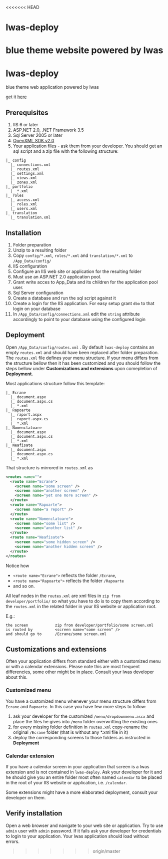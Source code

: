 <<<<<<< HEAD
# lwas-deploy
blue theme website powered by lwas
=======
# lwas-deploy
blue theme web application powered by lwas

get it [here](https://github.com/t1b1c/lwas-deploy/archive/master.zip)

## Prerequisites
1. IIS 6 or later
2. ASP.NET 2.0, .NET Framework 3.5
3. Sql Server 2005 or later
4. [OpenXML SDK v2.0](http://www.microsoft.com/en-us/download/details.aspx?id=5124)
5. Your application files - ask them from your developer. You should get an sql script and a zip file with the following structure:
```
|_ config
  |_ connections.xml
  |_ routes.xml
  |_ settings.xml
  |_ views.xml
  |_ zones.xml
|_ portfolio
  |_ *.xml
|_ roles
  |_ access.xml
  |_ roles.xml
  |_ users.xml
|_ translation
  |_ translation.xml
```

## Installation
1. Folder preparation
  1. Unzip to a resulting folder
  2. Copy `config/*.xml`, `roles/*.xml` and `translation/*.xml` to `/App_Data/config/`
2. IIS configuration
  1. Configure an IIS web site or application for the resulting folder
  2. Must use an ASP.NET 2.0 application pool. 
  3. Grant write acces to App_Data and its children for the application pool user.
3. Sql Server configuration
  1. Create a database and run the sql script against it  
  2. Create a login for the IIS application. For easy setup grant `dbo` to that login on your database
  3. In `/App_Data/config/connections.xml` edit the `string` attribute accordingly to point to your database using the configured login

## Deployment
Open `/App_Data/config/routes.xml` . By default `lwas-deploy` contains an empty `routes.xml` and should have been replaced after folder preparation.
The `routes.xml` file defines your menu structure. If your menu differs from the structure bellow then it has been customized and you should follow the steps bellow under **Customizations and extensions** upon comepletion of **Deployment**.

Most applications structure follow this template:
```
|_ Ecrane
  |_ document.aspx
  |_ document.aspx.cs
  |_ *.xml
|_ Rapoarte
  |_ raport.aspx
  |_ raport.aspx.cs
  |_ *.xml
|_ Nomenclatoare
  |_ document.aspx
  |_ document.aspx.cs
  |_ *.xml
|_ Neafisate
  |_ document.aspx
  |_ document.aspx.cs
  |_ *.xml
```
That structure is mirrored in `routes.xml` as
```xml
<routes name="">
  <route name="Ecrane">
    <screen name="some screen" />
    <screen name="another screen" />
    <screen name="yet one more screen" />
  </route>
  <route name="Rapoarte">
    <screen name="a report" />
  </route>
  <route name="Nomenclatoare">
    <screen name="some list" />
    <screen name="another list" />
  </route>
  <route name="Neafisate">
    <screen name="some hidden screen" />
    <screen name="another hidden screen" />
  </route>
</routes>
```

Notice how 
- `<route name="Ecrane">` reflects the folder `/Ecrane`, 
- `<route name="Rapoarte">` reflects the folder `/Rapoarte` 
- and so on.

All leaf nodes in the `routes.xml` are xml files in `zip from developer/portfolio/` so what you have to do is to copy them according to the `routes.xml` in the related folder in your IIS website or application root. 

E.g.: 
```
the screen            zip from developer/portfolio/some screen.xml
is routed by          <screen name="some screen" />
and should go to      /Ecrane/some screen.xml
```
## Customizations and extensions
Often your application differs from standard either with a customized menu or with a calendar extensions.
Please note this are most frequent differencies, some other might be in place. Consult your lwas developer about this.

### Customized menu 
You have a customized menu whenever your menu structure differs from `Ecrane` and `Rapoarte`. In this case you have few more steps to follow:

1. ask your developer for the customized `/menu/dropdownmenu.ascx` and place the files he gives into `/menu` folder overwritting the existing ones
2. for every missing folder definition in `routes.xml` copy-rename the original `/Ecrane` folder (that is without any *.xml file in it)
3. deploy the corresponding screens to those folders as instructed in **Deployment**
 
### Calendar extension
If you have a calendar screen in your application that screen is a lwas extension and is not contained in `lwas-deploy`.
Ask your developer for it and he should give you an entire folder most often named `calendar` to be placed in the root of your IIS website or application, i.e. `/calendar`.

Some extensions might have a more elaborated deployment, consult your developer on them.

## Verify installation
Open a web browser and navigate to your web site or application.
Try to use `admin` user with `admin` password. If it fails ask your developer for credentials to login to your application.
Your lwas application should load without errors.


>>>>>>> origin/master
